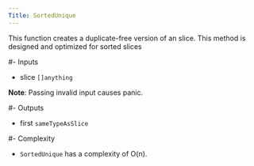 ```yaml
---
Title: SortedUnique
---
```


This function creates a duplicate-free version of an slice.
This method is designed and optimized for sorted slices

#- Inputs
- slice `[]anything`

**Note**: Passing invalid input causes panic.

#- Outputs
- first `sameTypeAsSlice`

#- Complexity
- `SortedUnique` has a complexity of O(n).
